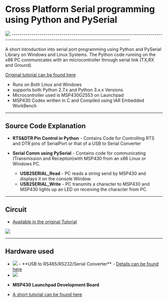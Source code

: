 # Cross Platform Serial programming using Python and PySerial

<img src ="http://xanthium.in/sites/default/files/site-images/serial-prog-python/cross-platform-serial-programming-python-tutorial.jpg"/>
-----------------------------------------------------------------------------------------------------------------------------------------

A short introduction into serial port programming using Python and PySerial Library on Windows and Linux Systems.
The Python code running on the x86 PC communicates with an microcontroller through serial link (TX,RX and Ground). 

<a href ="http://www.xanthium.in/Cross-Platform-serial-communication-using-Python-and-PySerial">Original tutorial can be found here </a>

- Runs on Both Linux and Windows
- supports both Python 2.7.x and Python 3.x.x Versions
- Microcontroller used is MSP430G2553 on Launchpad
- MSP430 Codes written in C and Compiled using IAR Embedded WorkBench

---------------------------------------------------------------------------------------------------------------------------------------

## Source Code Explanation

- **RTS&DTR Pin Control in Python** - Contains Code for Controlling RTS and DTR pins of SerialPort or that of a USB to Serial Converter

- **Serial Comm using PySerial** - Contains code for communicating (Transmission and Reception)with MSP430 from an x86 Linux or Windows PC.

   - **USB2SERIAL_Read** - PC reads a string send by MSP430 and displays it on the console Window.
   - **USB2SERIAL_Write** - PC transmits a character to MSP430 and MSP430 lights up an LED on receiving the character from PC.
  
-------------------------------------------------------------------------------------------------------------------------------------
## Circuit 

- <a href ="http://www.xanthium.in/Cross-Platform-serial-communication-using-Python-and-PySerial">Available  in the original Tutorial</a>

<img src ="http://xanthium.in/sites/default/files/site-images/serial-prog-linux/MSP430-Connected-to-USB2SERIAL_Marked.jpg"/>

-------------------------------------------------------------------------------------------------------------------------------------
## Hardware used 

- <img src="http://www.xanthium.in/sites/default/files/site-images/product-page/usb_to_rs485_converter_250px.jpg"/>
   - **USB to RS485/RS232/Serial Converter**
   - <a href = "http://xanthium.in/USB-to-Serial-RS232-RS485-Converter">Details can be found here </a>
   
- <img src="http://www.xanthium.in/sites/default/files/site-images/msp430-launchpad-tutorial-brief-intro/msp430-launchpad-tutorial-for-beginners.jpg"/>
 - **MSP430 Launchpad Development Board**
 - <a href = "http://www.xanthium.in/brief-introduction-msp430g2xxx-using-ti-launchpad-development-board">A short tutorial can be found here</a>
  
